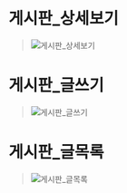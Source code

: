 # 게시판_상세보기
>![게시판_상세보기](https://user-images.githubusercontent.com/80961446/120900209-81b8b480-c66e-11eb-91e1-7fa752137ea5.jpeg)
# 게시판_글쓰기
>![게시판_글쓰기](https://user-images.githubusercontent.com/80961446/120900216-9006d080-c66e-11eb-8207-55bcf45029ac.jpeg)
# 게시판_글목록
> ![게시판_글목록](https://user-images.githubusercontent.com/80961446/120900220-985f0b80-c66e-11eb-85f6-c65bc327b88a.jpeg)
